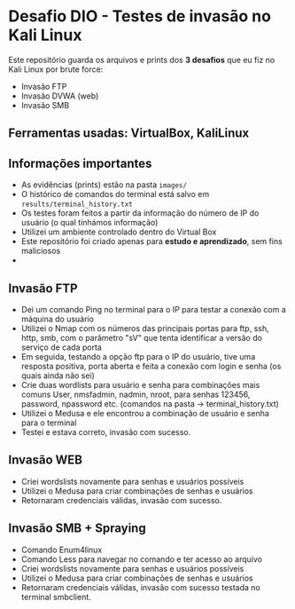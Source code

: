 # Desafio DIO - Testes de invasão no Kali Linux

Este repositório guarda os arquivos e prints dos **3 desafios** que eu fiz no Kali Linux por brute force:
- Invasão FTP  
- Invasão DVWA (web)  
- Invasão SMB

## Ferramentas usadas: VirtualBox, KaliLinux

## Informações importantes
- As evidências (prints) estão na pasta `images/`  
- O histórico de comandos do terminal está salvo em `results/terminal_history.txt`
- Os testes foram feitos a partir da informação do número de IP do usuário (o qual tinhámos informação)
- Utilizei um ambiente controlado dentro do Virtual Box
- Este repositório foi criado apenas para **estudo e aprendizado**, sem fins maliciosos
- 
  
## Invasão FTP
- Dei um comando Ping no terminal para o IP para testar a conexão com a máquina do usuário
- Utilizei o Nmap com os números das principais portas para ftp, ssh, http, smb, com o parâmetro "sV" que tenta identificar a versão do serviço de cada porta
- Em seguida, testando a opção ftp para o IP do usuário, tive uma resposta positiva, porta aberta e feita a conexão com login e senha (os quais ainda não sei)
- Crie duas wordlists para usuário e senha para combinações mais comuns User, nmsfadmin, nadmin, nroot, para senhas 123456, password, npassword etc. (comandos na pasta -> terminal_history.txt)
- Utilizei o Medusa e ele encontrou a combinação de usuário e senha para o terminal
- Testei e estava correto, invasão com sucesso.

## Invasão WEB
- Criei wordslists novamente para senhas e usuários possíveis
- Utilizei o Medusa para criar combinações de senhas e usuários
- Retornaram credenciais válidas, invasão com sucesso.

## Invasão SMB + Spraying 
- Comando Enum4linux
- Comando Less para navegar no comando e ter acesso ao arquivo
- Criei wordslists novamente para senhas e usuários possíveis
- Utilizei o Medusa para criar combinações de senhas e usuários
- Retornaram credenciais válidas, invasão com sucesso testada no terminal smbclient.
